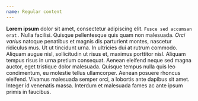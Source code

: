 ```yaml
---
name: Regular content
---
```

**Lorem ipsum** dolor sit amet, consectetur adipiscing elit. `Fusce sed accumsan erat.` Nulla facilisi. Quisque pellentesque quis quam non malesuada. _Orci varius_ natoque penatibus et magnis dis parturient montes, nascetur ridiculus mus. Ut ut tincidunt urna. In ultricies dui at rutrum commodo. Aliquam augue nisl, sollicitudin ut risus et, maximus porttitor nisl. Aliquam tempus risus in urna pretium consequat. Aenean eleifend neque sed magna auctor, eget tristique dolor malesuada. Quisque tempus nulla quis leo condimentum, eu molestie tellus ullamcorper. Aenean posuere rhoncus eleifend. Vivamus malesuada semper orci, a lobortis ante dapibus sit amet. Integer id venenatis massa. Interdum et malesuada fames ac ante ipsum primis in faucibus.